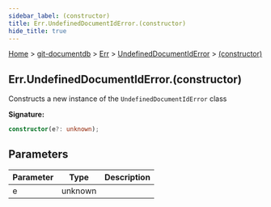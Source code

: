 ```yaml
---
sidebar_label: (constructor)
title: Err.UndefinedDocumentIdError.(constructor)
hide_title: true
---
```


[Home](./index.md) &gt; [git-documentdb](./git-documentdb.md) &gt; [Err](./git-documentdb.err.md) &gt; [UndefinedDocumentIdError](./git-documentdb.err.undefineddocumentiderror.md) &gt; [(constructor)](./git-documentdb.err.undefineddocumentiderror._constructor_.md)

## Err.UndefinedDocumentIdError.(constructor)

Constructs a new instance of the `UndefinedDocumentIdError` class

<b>Signature:</b>

```typescript
constructor(e?: unknown);
```

## Parameters

|  Parameter | Type | Description |
|  --- | --- | --- |
|  e | unknown |  |

